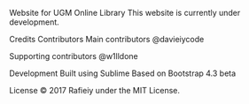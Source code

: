 Website for UGM Online Library
This website is currently under development.

Credits
Contributors
Main contributors
@davieiycode

Supporting contributors
@w1lldone

Development
Built using Sublime
Based on Bootstrap 4.3 beta

License
© 2017 Rafieiy under the MIT License.
